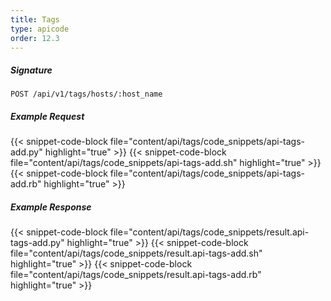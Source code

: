 ```yaml
---
title: Tags
type: apicode
order: 12.3
---
```


##### Signature
`POST /api/v1/tags/hosts/:host_name`
##### Example Request
{{< snippet-code-block file="content/api/tags/code_snippets/api-tags-add.py" highlight="true" >}}
{{< snippet-code-block file="content/api/tags/code_snippets/api-tags-add.sh" highlight="true" >}}
{{< snippet-code-block file="content/api/tags/code_snippets/api-tags-add.rb" highlight="true" >}}
##### Example Response
{{< snippet-code-block file="content/api/tags/code_snippets/result.api-tags-add.py" highlight="true" >}}
{{< snippet-code-block file="content/api/tags/code_snippets/result.api-tags-add.sh" highlight="true" >}}
{{< snippet-code-block file="content/api/tags/code_snippets/result.api-tags-add.rb" highlight="true" >}}